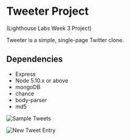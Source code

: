 # Tweeter Project
(Lighthouse Labs Week 3 Project)

Tweeter is a simple, single-page Twitter clone.

## Dependencies

- Express
- Node 5.10.x or above
- mongoDB
- chance
- body-parser
- md5

![Sample Tweets](https://user-images.githubusercontent.com/42853487/46894651-3741f400-ce43-11e8-8d5e-1d5214b4459d.png)


![New Tweet Entry](https://user-images.githubusercontent.com/42853487/46894732-8556f780-ce43-11e8-97ae-e70de537721f.png)